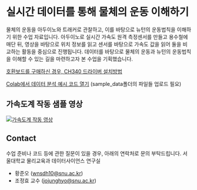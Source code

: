 # 실시간 데이터를 통해 물체의 운동 이해하기
물체의 운동을 아두이노와 트래커로 관찰하고, 이를 바탕으로 뉴턴의 운동법칙을 이해하기 위한 수업 자료입니다. 아두이노로 실시간 가속도 원격 측정센서를 만들고 용수철에 매단 뒤, 영상을 바탕으로 위치 정보를 읽고 센서를 바탕으로 가속도 값을 읽어 둘을 비교하는 활동을 중심으로 진행됩니다. 데이터를 바탕으로 물체의 운동과 뉴턴의 운동법칙을 이해할 수 있는 길을 마련하고자 본 수업을 기획했습니다.

[호환보드를 구매하신 경우, CH340 드라이버 설치방법](https://blog.naver.com/roboholic84/221615162449)

[Colab에서 데이터 분석 예시 코드 열기](https://drive.google.com/file/d/13PY9JxTCZ3eUBI5OjjHeTYUAA7FDWTTI/view?usp=share_link) (sample_data폴더의 파일들 업로드 필요)

## 가속도계 작동 샘플 영상
[![가속도계 작동 영상](https://i9.ytimg.com/vi/MSsuCCxmNSo/mqdefault.jpg?sqp=CNTYop4G-oaymwEmCMACELQB8quKqQMa8AEB-AH-CYAC0AWKAgwIABABGGUgTChFMA8=&rs=AOn4CLDy4pDOFqz8V-CjCndyq5Cfvall4g)](https://www.youtube.com/watch?v=MSsuCCxmNSo)

## Contact
수업 준비나 코드 등에 관한 질문이 있을 경우, 아래의 연락처로 문의 부탁드립니다.
서울대학교 물리교육과 데이터사이언스 연구실
* 황준오 (wnsdh10@snu.ac.kr)
* 조정효 교수 (jojunghyo@snu.ac.kr)
